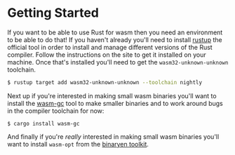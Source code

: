 # Getting Started

If you want to be able to use Rust for wasm then you need an environment to be able to do that! If
you haven't already you'll need to install [rustup][rustup] the official tool in order to install
and manage different versions of the Rust compiler. Follow the instructions on the site to get it
installed on your machine. Once that's installed you'll need to get the `wasm32-unknown-unknown`
toolchain.

```bash
$ rustup target add wasm32-unknown-unknown --toolchain nightly
```

Next up if you're interested in making small wasm binaries you'll want to
install the [wasm-gc][wasm-gc] tool to make smaller binaries and to work around bugs
in the compiler toolchain for now:

```
$ cargo install wasm-gc
```

And finally if you're *really* interested in making small wasm binaries you'll
want to install `wasm-opt` from the [binaryen toolkit][binaryen].

[rustup]: https://www.rustup.rs/
[binaryen]: https://github.com/WebAssembly/binaryen
[wasm-gc]: https://github.com/alexcrichton/wasm-gc
